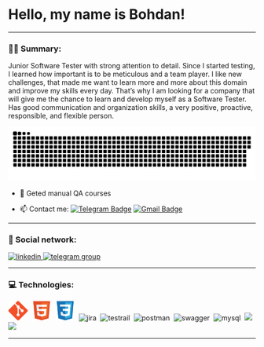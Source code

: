 
# Hello, my name is Bohdan!

---

### :man_technologist: Summary:

Junior Software Tester with strong attention to detail. Since I started testing, I learned how important is to be meticulous and a team player. I like new challenges, that made me want to learn more and more about this domain and improve my skills every day. That’s why I am looking for a company that will give me the chance to learn and develop myself as a Software Tester. Has good communication and organization skills, a very positive, proactive, responsible, and flexible person.

<p align="center">
 <img width="600" src="assets/github-snake.svg" alt="snake"/>
</p>

- :seedling: Geted manual QA courses


- :mailbox: Contact me: [![Telegram Badge](https://img.shields.io/badge/-bohdanchumak-blue?style=flat&logo=Telegram&logoColor=white)](https://t.me/fakeflame) [![Gmail Badge](https://img.shields.io/badge/-Gmail-red?style=flat&logo=Gmail&logoColor=white)](mailto:3e15b.chumak@gmail.com)

---

### 🤝 Social network:

  <div id="badges">
    <a href="https://www.linkedin.com/in/bohdan-chumak-02b321290/" target="_blank">
      <img src="https://cdn-icons-png.flaticon.com/512/2504/2504799.png" width="40" height="40" alt="linkedin" />
    </a>
      </a>
    <a href="https://t.me/fakeflame" target="_blank">
      <img src="https://cdn-icons-png.flaticon.com/512/2111/2111646.png" width="40" height="40" alt="telegram group" />
    </a>
  </div>

---

### 💻 Technologies:

<div>
  <img src="https://github.com/devicons/devicon/blob/master/icons/git/git-original.svg" title="git" alt="git" width="40" height="40"/>&nbsp
  <img src="https://github.com/devicons/devicon/blob/master/icons/html5/html5-original.svg" title="html5" alt="html5" width="40" height="40"/>&nbsp
  <img src="https://github.com/devicons/devicon/blob/master/icons/css3/css3-original.svg" title="css" alt="css" width="40" height="40"/>&nbsp
  <img src="https://media.gurock.com/gk-media/logos/jira-logo.svg" title="jira" alt="jira" width="40" height="40"/>&nbsp
  <img src="https://media.gurock.com/gk-media/logos/TestRail%20Logo%20Square.svg" alt="testrail" width="40" height="40"/>&nbsp
  <img src="https://user-images.githubusercontent.com/7853266/44114706-9c72dd08-9fd1-11e8-8d9d-6d9d651c75ad.png" alt="postman" width="40" height="40"/>&nbsp
  <img src="https://avatars0.githubusercontent.com/u/7658037?v=3&s=200" alt="swagger" width="40" height="40"/>&nbsp
  <img src="https://labs.mysql.com/common/logos/mysql-logo.svg?v2" alt="mysql" width="40" height="40"/>&nbsp
  <img src="https://upload.wikimedia.org/wikipedia/commons/3/33/Figma-logo.svg" height="40"/>&nbsp;
 <img src="https://miro.medium.com/v2/resize:fit:1100/format:webp/1*zAdmQefuHVo6KdEgr9QXTQ.png" height="40"/>&nbsp;
</div>

---



